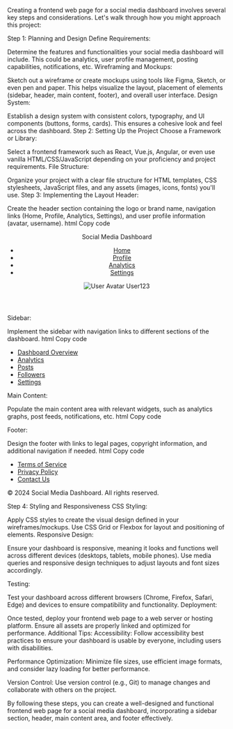 Creating a frontend web page for a social media dashboard involves several key steps and considerations. Let's walk through how you might approach this project:

Step 1: Planning and Design
Define Requirements:

Determine the features and functionalities your social media dashboard will include. This could be analytics, user profile management, posting capabilities, notifications, etc.
Wireframing and Mockups:

Sketch out a wireframe or create mockups using tools like Figma, Sketch, or even pen and paper. This helps visualize the layout, placement of elements (sidebar, header, main content, footer), and overall user interface.
Design System:

Establish a design system with consistent colors, typography, and UI components (buttons, forms, cards). This ensures a cohesive look and feel across the dashboard.
Step 2: Setting Up the Project
Choose a Framework or Library:

Select a frontend framework such as React, Vue.js, Angular, or even use vanilla HTML/CSS/JavaScript depending on your proficiency and project requirements.
File Structure:

Organize your project with a clear file structure for HTML templates, CSS stylesheets, JavaScript files, and any assets (images, icons, fonts) you'll use.
Step 3: Implementing the Layout
Header:

Create the header section containing the logo or brand name, navigation links (Home, Profile, Analytics, Settings), and user profile information (avatar, username).
html
Copy code
<header>
    <div class="logo">Social Media Dashboard</div>
    <nav>
        <ul>
            <li><a href="#">Home</a></li>
            <li><a href="#">Profile</a></li>
            <li><a href="#">Analytics</a></li>
            <li><a href="#">Settings</a></li>
        </ul>
    </nav>
    <div class="user-profile">
        <img src="avatar.jpg" alt="User Avatar">
        <span>User123</span>
    </div>
</header>
Sidebar:

Implement the sidebar with navigation links to different sections of the dashboard.
html
Copy code
<aside class="sidebar">
    <ul>
        <li><a href="#">Dashboard Overview</a></li>
        <li><a href="#">Analytics</a></li>
        <li><a href="#">Posts</a></li>
        <li><a href="#">Followers</a></li>
        <li><a href="#">Settings</a></li>
    </ul>
</aside>
Main Content:

Populate the main content area with relevant widgets, such as analytics graphs, post feeds, notifications, etc.
html
Copy code
<main>
    <section class="dashboard-overview">
        <!-- Widgets for dashboard overview -->
    </section>
    <section class="analytics">
        <!-- Analytics graphs/charts -->
    </section>
    <section class="posts">
        <!-- Recent posts feed -->
    </section>
</main>
Footer:

Design the footer with links to legal pages, copyright information, and additional navigation if needed.
html
Copy code
<footer>
    <ul>
        <li><a href="#">Terms of Service</a></li>
        <li><a href="#">Privacy Policy</a></li>
        <li><a href="#">Contact Us</a></li>
    </ul>
    <p>&copy; 2024 Social Media Dashboard. All rights reserved.</p>
</footer>
Step 4: Styling and Responsiveness
CSS Styling:

Apply CSS styles to create the visual design defined in your wireframes/mockups. Use CSS Grid or Flexbox for layout and positioning of elements.
Responsive Design:

Ensure your dashboard is responsive, meaning it looks and functions well across different devices (desktops, tablets, mobile phones). Use media queries and responsive design techniques to adjust layouts and font sizes accordingly.

Testing:

Test your dashboard across different browsers (Chrome, Firefox, Safari, Edge) and devices to ensure compatibility and functionality.
Deployment:

Once tested, deploy your frontend web page to a web server or hosting platform. Ensure all assets are properly linked and optimized for performance.
Additional Tips:
Accessibility: Follow accessibility best practices to ensure your dashboard is usable by everyone, including users with disabilities.

Performance Optimization: Minimize file sizes, use efficient image formats, and consider lazy loading for better performance.

Version Control: Use version control (e.g., Git) to manage changes and collaborate with others on the project.

By following these steps, you can create a well-designed and functional frontend web page for a social media dashboard, incorporating a sidebar section, header, main content area, and footer effectively.



